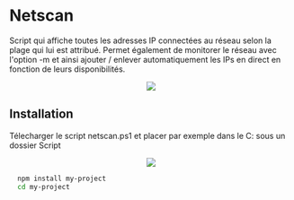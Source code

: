 # Netscan

Script qui affiche toutes les adresses IP connectées au réseau selon la plage qui lui est attribué.
Permet également de monitorer le réseau avec l'option -m et ainsi ajouter / enlever automatiquement les IPs en direct en fonction de leurs disponibilités.

<p align="center">
    <img src="http://93.90.205.194/github/netscan/script_test.png" />
</p>

## Installation

Télecharger le script netscan.ps1 et placer par exemple dans le C: sous un dossier Script
<p align="center">
    <img src="http://93.90.205.194/github/netscan/netscan_location.png" />
</p>

```bash
  npm install my-project
  cd my-project
```
